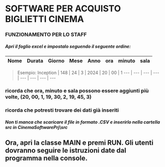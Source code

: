 # SOFTWARE PER ACQUISTO BIGLIETTI CINEMA
### FUNZIONAMENTO PER LO STAFF
##### Apri il foglio excel e impostalo seguendo il seguente ordine:

Nome | Durata | Giorno | Mese | Anno | ora | minuto | sala
--- | --- | --- | --- | --- | --- | --- | ---

> Esempio:
> Inception | 148 | 24 | 3 | 2024 | 20 | 00 | 1
> --- | --- | --- | --- | --- | --- | --- | ---
### ricorda che ora, minuto e sala possono essere aggiunti più volte, (20, 00, 1, 19, 30, 2, 19, 45, 3)
### ricorda che potresti trovare dei dati già inseriti
##### Non ti manca che scaricare il file in formato .CSV e inserirlo nella cartella src in CinemaSoftwarePrj\src
## Ora, apri la classe MAIN e premi RUN. Gli utenti dovranno seguire le istruzioni date dal programma nella console.
